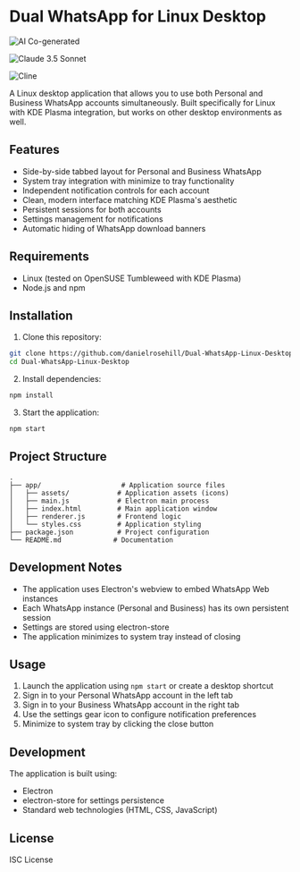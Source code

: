 # Dual WhatsApp for Linux Desktop


![AI Co-generated](https://img.shields.io/badge/AI%20Co--generated-blue?style=flat-square)

![Claude 3.5 Sonnet](https://img.shields.io/badge/Claude%203.5-Sonnet-blue?style=flat-square)

![Cline](https://img.shields.io/badge/Cline-blue?style=flat-square)



A Linux desktop application that allows you to use both Personal and Business WhatsApp accounts simultaneously. Built specifically for Linux with KDE Plasma integration, but works on other desktop environments as well.

## Features

- Side-by-side tabbed layout for Personal and Business WhatsApp
- System tray integration with minimize to tray functionality
- Independent notification controls for each account
- Clean, modern interface matching KDE Plasma's aesthetic
- Persistent sessions for both accounts
- Settings management for notifications
- Automatic hiding of WhatsApp download banners

## Requirements

- Linux (tested on OpenSUSE Tumbleweed with KDE Plasma)
- Node.js and npm

## Installation

1. Clone this repository:
```bash
git clone https://github.com/danielrosehill/Dual-WhatsApp-Linux-Desktop.git
cd Dual-WhatsApp-Linux-Desktop
```

2. Install dependencies:
```bash
npm install
```

3. Start the application:
```bash
npm start
```

## Project Structure

```
.
├── app/                    # Application source files
│   ├── assets/            # Application assets (icons)
│   ├── main.js            # Electron main process
│   ├── index.html         # Main application window
│   ├── renderer.js        # Frontend logic
│   └── styles.css         # Application styling
├── package.json           # Project configuration
└── README.md             # Documentation
```

## Development Notes

- The application uses Electron's webview to embed WhatsApp Web instances
- Each WhatsApp instance (Personal and Business) has its own persistent session
- Settings are stored using electron-store
- The application minimizes to system tray instead of closing

## Usage

1. Launch the application using `npm start` or create a desktop shortcut
2. Sign in to your Personal WhatsApp account in the left tab
3. Sign in to your Business WhatsApp account in the right tab
4. Use the settings gear icon to configure notification preferences
5. Minimize to system tray by clicking the close button

## Development

The application is built using:
- Electron
- electron-store for settings persistence
- Standard web technologies (HTML, CSS, JavaScript)

## License

ISC License
